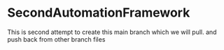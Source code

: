 # SecondAutomationFramework
This is second attempt to create this main branch which we will pull.  and push back from other branch files 
